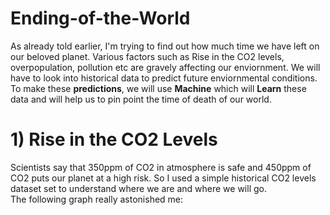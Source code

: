 # Ending-of-the-World
As already told earlier, I'm trying to find out how much time we have left on our beloved planet. Various factors such as Rise in the CO2 levels, overpopulation, pollution etc are gravely affecting our enviornment. We will have to look into historical data to predict future enviornmental conditions. To make these **predictions**, we will use **Machine** which will **Learn** these data and will help us to pin point the time of death of our world.

# 1) Rise in the CO2 Levels                                                                              
Scientists say that 350ppm of CO2 in atmosphere is safe and 450ppm of CO2 puts our planet at a high risk. So I used a simple historical CO2 levels dataset set to understand where we are and where we will go.                                                                             
The following graph really astonished me:                                                                                                      



